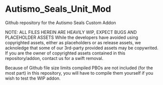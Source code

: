 # Autismo_Seals_Unit_Mod
 Github repository for the Autismo Seals Custom Addon

NOTE: ALL FILES HEREIN ARE HEAVILY WIP, EXPECT BUGS AND PLACEHOLDER ASSETS
While the developers have avoided using copyrighted assets, either as placeholders or as release assets, we acknoledge that some of our 3rd-party provided assets may be copywrited. If you are the owner of copyrighted assets contained in this repository/addon, contact us for a swift removal.

Because of Github file size limits compiled PBOs are not included (for the most part) in this repository, you will have to compile them yourself if you wish to test the WIP addon.